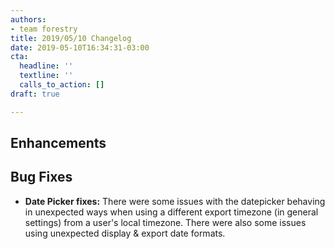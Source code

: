 ```yaml
---
authors:
- team forestry
title: 2019/05/10 Changelog
date: 2019-05-10T16:34:31-03:00
cta:
  headline: ''
  textline: ''
  calls_to_action: []
draft: true

---
```

## Enhancements

## Bug Fixes

* **Date Picker fixes:** There were some issues with the datepicker behaving in unexpected ways when using a different export timezone (in general settings) from a user's local timezone. There were also some issues using unexpected display & export date formats.